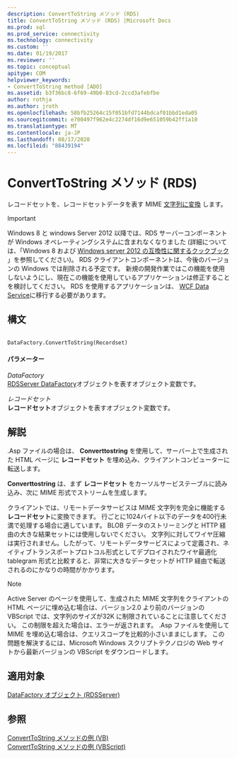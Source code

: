 ```yaml
---
description: ConvertToString メソッド (RDS)
title: ConvertToString メソッド (RDS) |Microsoft Docs
ms.prod: sql
ms.prod_service: connectivity
ms.technology: connectivity
ms.custom: ''
ms.date: 01/19/2017
ms.reviewer: ''
ms.topic: conceptual
apitype: COM
helpviewer_keywords:
- ConvertToString method [ADO]
ms.assetid: b3f36bc8-6f69-49b0-83cd-2ccd3afebfbe
author: rothja
ms.author: jroth
ms.openlocfilehash: 58bfb25264c15f051bfd7144bdcaf01bbd1eda05
ms.sourcegitcommit: e700497f962e4c2274df16d9e651059b42ff1a10
ms.translationtype: MT
ms.contentlocale: ja-JP
ms.lasthandoff: 08/17/2020
ms.locfileid: "88439194"
---
```

# <a name="converttostring-method-rds"></a>ConvertToString メソッド (RDS)
レコードセットを、レコードセットデータを表す MIME [文字列に変換](../../../ado/reference/ado-api/recordset-object-ado.md) します。  
  
> [!IMPORTANT]
>  Windows 8 と windows Server 2012 以降では、RDS サーバーコンポーネントが Windows オペレーティングシステムに含まれなくなりました (詳細については、「Windows 8 および [Windows server 2012 の互換性に関するクックブック](https://www.microsoft.com/download/details.aspx?id=27416) 」を参照してください)。 RDS クライアントコンポーネントは、今後のバージョンの Windows では削除される予定です。 新規の開発作業ではこの機能を使用しないようにし、現在この機能を使用しているアプリケーションは修正することを検討してください。 RDS を使用するアプリケーションは、 [WCF Data Service](https://go.microsoft.com/fwlink/?LinkId=199565)に移行する必要があります。  
  
## <a name="syntax"></a>構文  
  
```  
  
DataFactory.ConvertToString(Recordset)  
```  
  
#### <a name="parameters"></a>パラメーター  
 *DataFactory*  
 [RDSServer DataFactory](../../../ado/reference/rds-api/datafactory-object-rdsserver.md)オブジェクトを表すオブジェクト変数です。  
  
 *レコードセット*  
 **レコードセット**オブジェクトを表すオブジェクト変数です。  
  
## <a name="remarks"></a>解説  
 .Asp ファイルの場合は、 **Converttostring** を使用して、サーバー上で生成された HTML ページに **レコードセット** を埋め込み、クライアントコンピューターに転送します。  
  
 **Converttostring** は、まず **レコードセット** をカーソルサービステーブルに読み込み、次に MIME 形式でストリームを生成します。  
  
 クライアントでは、リモートデータサービスは MIME 文字列を完全に機能する **レコードセット**に変換できます。 行ごとに1024バイト以下のデータを400行未満で処理する場合に適しています。 BLOB データのストリーミングと HTTP 経由の大きな結果セットには使用しないでください。 文字列に対してワイヤ圧縮は実行されません。したがって、リモートデータサービスによって定義され、ネイティブトランスポートプロトコル形式としてデプロイされたワイヤ最適化 tablegram 形式と比較すると、非常に大きなデータセットが HTTP 経由で転送されるのにかなりの時間がかかります。  
  
> [!NOTE]
>  Active Server のページを使用して、生成された MIME 文字列をクライアントの HTML ページに埋め込む場合は、バージョン2.0 より前のバージョンの VBScript では、文字列のサイズが32K に制限されていることに注意してください。 この制限を超えた場合は、エラーが返されます。 .Asp ファイルを使用して MIME を埋め込む場合は、クエリスコープを比較的小さいままにします。 この問題を解決するには、Microsoft Windows スクリプトテクノロジの Web サイトから最新バージョンの VBScript をダウンロードします。  
  
## <a name="applies-to"></a>適用対象  
 [DataFactory オブジェクト (RDSServer)](../../../ado/reference/rds-api/datafactory-object-rdsserver.md)  
  
## <a name="see-also"></a>参照  
 [ConvertToString メソッドの例 (VB)](../../../ado/reference/ado-api/converttostring-method-example-vb.md)   
 [ConvertToString メソッドの例 (VBScript)](../../../ado/reference/rds-api/converttostring-method-example-vbscript.md)


